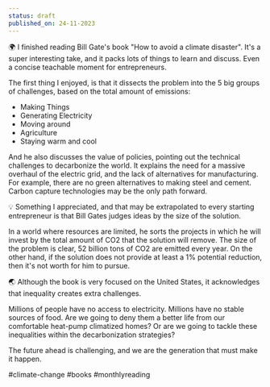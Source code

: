 ```yaml
---
status: draft
published_on: 24-11-2023
---
```

🌍 I finished reading Bill Gate's book "How to avoid a climate disaster". It's a super interesting take, and it packs lots of things to learn and discuss. Even a concise teachable moment for entrepreneurs. 

The first thing I enjoyed, is that it dissects the problem into the 5 big groups of challenges, based on the total amount of emissions: 

- Making Things
- Generating Electricity
- Moving around
- Agriculture
- Staying warm and cool 

And he also discusses the value of policies, pointing out the technical challenges to decarbonize the world. It explains the need for a massive overhaul of the electric grid, and the lack of alternatives for manufacturing. For example, there are no green alternatives to making steel and cement. Carbon capture technologies may be the only path forward. 

💡 Something I appreciated, and that may be extrapolated to every starting entrepreneur is that Bill Gates judges ideas by the size of the solution.

In a world where resources are limited, he sorts the projects in which he will invest by the total amount of CO2 that the solution will remove. The size of the problem is clear, 52 billion tons of CO2 are emitted every year. On the other hand, if the solution does not provide at least a 1% potential reduction, then it's not worth for him to pursue.  

🌏 Although the book is very focused on the United States, it acknowledges that inequality creates extra challenges. 

Millions of people have no access to electricity. Millions have no stable sources of food. Are we going to deny them a better life from our comfortable heat-pump climatized homes? Or are we going to tackle these inequalities within the decarbonization strategies? 

The future ahead is challenging, and we are the generation that must make it happen. 

#climate-change #books #monthlyreading


